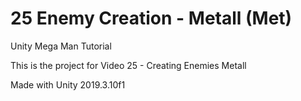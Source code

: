 # 25 Enemy Creation - Metall (Met)

Unity Mega Man Tutorial

This is the project for Video 25 - Creating Enemies Metall

Made with Unity 2019.3.10f1